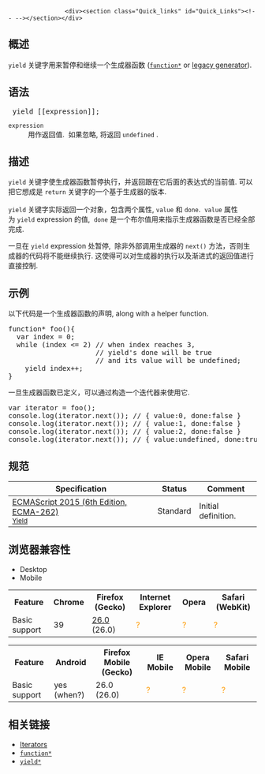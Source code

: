 
                
                  
                    <div><section class="Quick_links" id="Quick_Links"><!-- --></section></div>

<h2 id="&#x6982;&#x8FF0;">&#x6982;&#x8FF0;</h2>

<p><code>yield</code> &#x5173;&#x952E;&#x5B57;&#x7528;&#x6765;&#x6682;&#x505C;&#x548C;&#x7EE7;&#x7EED;&#x4E00;&#x4E2A;&#x751F;&#x6210;&#x5668;&#x51FD;&#x6570; (<a href="/zh-CN/docs/Web/JavaScript/Reference/Statements/function*" title="function* &#x58F0;&#x660E;&#xFF08;function&#x5173;&#x952E;&#x5B57;&#x540E;&#x8DDF;&#x4E00;&#x4E2A;&#x661F;&#x53F7;&#xFF09;&#x5B9A;&#x4E49;&#x4E00;&#x4E2A;generator&#xFF08;&#x751F;&#x6210;&#x5668;&#xFF09;&#x51FD;&#x6570;&#xFF0C;&#x8FD4;&#x56DE;&#x4E00;&#x4E2A;Generator&#x5BF9;&#x8C61;&#x3002;"><code>function*</code></a> or <a href="/zh-CN/docs/JavaScript/Guide/Iterators_and_Generators#Generators.3A_a_better_way_to_build_Iterators" title="/zh-CN/docs/JavaScript/Guide/Iterators_and_Generators">legacy generator</a>).</p>

<h2 name="Syntax" id="Syntax">&#x8BED;&#x6CD5;</h2>

<pre class="syntaxbox language-html"> yield [[expression]];</pre>

<dl>
 <dt><code>expression</code></dt>
 <dd>&#x7528;&#x4F5C;&#x8FD4;&#x56DE;&#x503C;. &#xA0;&#x5982;&#x679C;&#x5FFD;&#x7565;, &#x5C06;&#x8FD4;&#x56DE;&#xA0;<code>undefined</code>&#xA0;.</dd>
</dl>

<h2 id="&#x63CF;&#x8FF0;">&#x63CF;&#x8FF0;</h2>

<p><code>yield</code>&#xA0;&#x5173;&#x952E;&#x5B57;&#x4F7F;&#x751F;&#x6210;&#x5668;&#x51FD;&#x6570;&#x6682;&#x505C;&#x6267;&#x884C;&#xFF0C;&#x5E76;&#x8FD4;&#x56DE;&#x8DDF;&#x5728;&#x5B83;&#x540E;&#x9762;&#x7684;&#x8868;&#x8FBE;&#x5F0F;&#x7684;&#x5F53;&#x524D;&#x503C;. &#x53EF;&#x4EE5;&#x628A;&#x5B83;&#x60F3;&#x6210;&#x662F;<span style="line-height: 1.5;">&#xA0;</span><code style="font-style: normal; line-height: 1.5;">return</code><span style="line-height: 1.5;">&#xA0;&#x5173;&#x952E;&#x5B57;&#x7684;</span><span style="line-height: 1.5;">&#x4E00;&#x4E2A;&#x57FA;&#x4E8E;&#x751F;&#x6210;&#x5668;&#x7684;&#x7248;&#x672C;</span><span style="line-height: 1.5;">.</span></p>

<p><code>yield</code>&#xA0;&#x5173;&#x952E;&#x5B57;&#x5B9E;&#x9645;&#x8FD4;&#x56DE;&#x4E00;&#x4E2A;&#x5BF9;&#x8C61;&#xFF0C;&#x5305;&#x542B;&#x4E24;&#x4E2A;&#x5C5E;&#x6027;, <code>value</code>&#xA0;&#x548C;&#xA0;<code>done</code>. &#xA0;<code>value</code>&#xA0;&#x5C5E;&#x6027;&#x4E3A;&#xA0;<code>yield</code> expression &#x7684;&#x503C;, &#xA0;<code>done</code>&#xA0;&#x662F;&#x4E00;&#x4E2A;&#x5E03;&#x5C14;&#x503C;&#x7528;&#x6765;&#x6307;&#x793A;&#x751F;&#x6210;&#x5668;&#x51FD;&#x6570;&#x662F;&#x5426;&#x5DF2;&#x7ECF;&#x5168;&#x90E8;&#x5B8C;&#x6210;.</p>

<p>&#x4E00;&#x65E6;&#x5728;&#xA0;<code>yield</code> expression &#x5904;&#x6682;&#x505C;, &#xA0;&#x9664;&#x975E;&#x5916;&#x90E8;&#x8C03;&#x7528;&#x751F;&#x6210;&#x5668;&#x7684;&#xA0;<code>next()</code>&#xA0;&#x65B9;&#x6CD5;&#xFF0C;&#x5426;&#x5219;&#x751F;&#x6210;&#x5668;&#x7684;&#x4EE3;&#x7801;&#x5C06;&#x4E0D;&#x80FD;&#x7EE7;&#x7EED;&#x6267;&#x884C;. &#x8FD9;&#x4F7F;&#x5F97;&#x53EF;&#x4EE5;&#x5BF9;&#x751F;&#x6210;&#x5668;&#x7684;&#x6267;&#x884C;&#x4EE5;&#x53CA;&#x6E10;&#x8FDB;&#x5F0F;&#x7684;&#x8FD4;&#x56DE;&#x503C;&#x8FDB;&#x884C;&#x76F4;&#x63A5;&#x63A7;&#x5236;.</p>

<h2 name="Examples" id="Examples">&#x793A;&#x4F8B;</h2>

<p>&#x4EE5;&#x4E0B;&#x4EE3;&#x7801;&#x662F;&#x4E00;&#x4E2A;&#x751F;&#x6210;&#x5668;&#x51FD;&#x6570;&#x7684;&#x58F0;&#x660E;, along with a helper function.</p>

<pre class="brush: js">function* foo(){
  var index = 0;
  while (index &lt;= 2) // when index reaches 3, 
                     // yield&apos;s done will be true 
                     // and its value will be undefined;
    yield index++;
}</pre>

<p>&#x4E00;&#x65E6;&#x751F;&#x6210;&#x5668;&#x51FD;&#x6570;&#x5DF2;&#x5B9A;&#x4E49;&#xFF0C;&#x53EF;&#x4EE5;&#x901A;&#x8FC7;&#x6784;&#x9020;&#x4E00;&#x4E2A;&#x8FED;&#x4EE3;&#x5668;&#x6765;&#x4F7F;&#x7528;&#x5B83;.</p>

<pre class="brush: js">var iterator = foo();
console.log(iterator.next()); // { value:0, done:false }
console.log(iterator.next()); // { value:1, done:false }
console.log(iterator.next()); // { value:2, done:false }
console.log(iterator.next()); // { value:undefined, done:true }
</pre>

<h2 name="Specifications" id="Specifications">&#x89C4;&#x8303;</h2>

<table class="standard-table">
 <thead>
  <tr>
   <th scope="col">Specification</th>
   <th scope="col">Status</th>
   <th scope="col">Comment</th>
  </tr>
 </thead>
 <tbody>
  <tr>
   <td><a href="http://www.ecma-international.org/ecma-262/6.0/#" class="external" lang="en" hreflang="en">ECMAScript 2015 (6th Edition, ECMA-262)<br><small lang="zh-CN">Yield</small></a></td>
   <td><span class="spec-Standard">Standard</span></td>
   <td>Initial definition.</td>
  </tr>
 </tbody>
</table>

<h2 name="Browser_compatibility" id="Browser_compatibility">&#x6D4F;&#x89C8;&#x5668;&#x517C;&#x5BB9;&#x6027;</h2>

<p></p><div class="htab">
    <a name="AutoCompatibilityTable" id="AutoCompatibilityTable"></a>
    <ul>
        <li class="selected"><a>Desktop</a></li>
        <li><a>Mobile</a></li>
    </ul>
</div><p></p>

<div id="compat-desktop">
<table class="compat-table">
 <tbody>
  <tr>
   <th>Feature</th>
   <th>Chrome</th>
   <th>Firefox (Gecko)</th>
   <th>Internet Explorer</th>
   <th>Opera</th>
   <th>Safari (WebKit)</th>
  </tr>
  <tr>
   <td>Basic support</td>
   <td>39</td>
   <td><a href="/en-US/Firefox/Releases/26" title="Released on 2013-12-10.">26.0</a> (26.0)</td>
   <td><span title="Compatibility unknown; please update this." style="color: rgb(255, 153, 0);">?</span></td>
   <td><span title="Compatibility unknown; please update this." style="color: rgb(255, 153, 0);">?</span></td>
   <td><span title="Compatibility unknown; please update this." style="color: rgb(255, 153, 0);">?</span></td>
  </tr>
 </tbody>
</table>
</div>

<div id="compat-mobile">
<table class="compat-table">
 <tbody>
  <tr>
   <th>Feature</th>
   <th>Android</th>
   <th>Firefox Mobile (Gecko)</th>
   <th>IE Mobile</th>
   <th>Opera Mobile</th>
   <th>Safari Mobile</th>
  </tr>
  <tr>
   <td>Basic support</td>
   <td>yes (when?)</td>
   <td>26.0 (26.0)</td>
   <td><span title="Compatibility unknown; please update this." style="color: rgb(255, 153, 0);">?</span></td>
   <td><span title="Compatibility unknown; please update this." style="color: rgb(255, 153, 0);">?</span></td>
   <td><span title="Compatibility unknown; please update this." style="color: rgb(255, 153, 0);">?</span></td>
  </tr>
 </tbody>
</table>
</div>

<h2 name="See_also" id="See_also">&#x76F8;&#x5173;&#x94FE;&#x63A5;</h2>

<ul>
 <li><a href="/zh-CN/docs/Web/JavaScript/Guide/The_Iterator_protocol">Iterators</a></li>
 <li><a href="/zh-CN/docs/Web/JavaScript/Reference/Statements/function*" title="function* &#x58F0;&#x660E;&#xFF08;function&#x5173;&#x952E;&#x5B57;&#x540E;&#x8DDF;&#x4E00;&#x4E2A;&#x661F;&#x53F7;&#xFF09;&#x5B9A;&#x4E49;&#x4E00;&#x4E2A;generator&#xFF08;&#x751F;&#x6210;&#x5668;&#xFF09;&#x51FD;&#x6570;&#xFF0C;&#x8FD4;&#x56DE;&#x4E00;&#x4E2A;Generator&#x5BF9;&#x8C61;&#x3002;"><code>function*</code></a></li>
 <li><a href="/zh-CN/docs/Web/JavaScript/Reference/Operators/yield*" title="&#x5728;&#x751F;&#x6210;&#x5668;&#x4E2D;&#xFF0C;yield*&#xA0;&#x53EF;&#x4EE5;&#x628A;&#x9700;&#x8981; yield &#x7684;&#x503C;&#x59D4;&#x6258;&#x7ED9;&#x53E6;&#x5916;&#x4E00;&#x4E2A;&#x751F;&#x6210;&#x5668;&#x6216;&#x8005;&#x5176;&#x4ED6;&#x4EFB;&#x610F;&#x7684;&#x53EF;&#x8FED;&#x4EE3;&#x5BF9;&#x8C61;&#x3002;"><code>yield*</code></a></li>
</ul>
                  
                
              